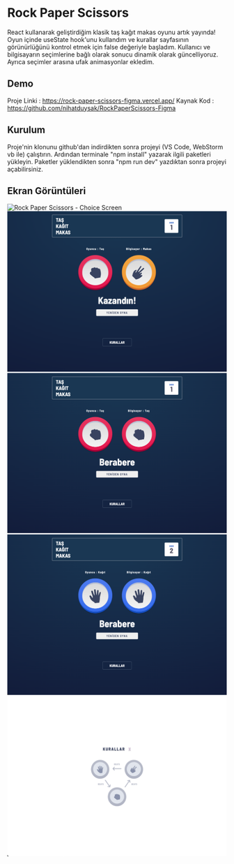 # Rock Paper Scissors

React kullanarak geliştirdiğim klasik taş kağıt makas oyunu artık yayında! Oyun içinde useState hook'unu kullandım ve kurallar sayfasının görünürlüğünü kontrol etmek için false değeriyle başladım. Kullanıcı ve bilgisayarın seçimlerine bağlı olarak sonucu dinamik olarak güncelliyoruz. Ayrıca seçimler arasına ufak animasyonlar ekledim.

## Demo

Proje Linki : https://rock-paper-scissors-figma.vercel.app/ 
Kaynak Kod : https://github.com/nihatduysak/RockPaperScissors-Figma

## Kurulum

Proje'nin klonunu github'dan indirdikten sonra projeyi (VS Code, WebStorm vb ile) çalıştırın. Ardından terminale "npm install" yazarak ilgili paketleri yükleyin. Paketler yüklendikten sonra "npm run dev" yazdıktan sonra projeyi açabilirsiniz.

## Ekran Görüntüleri
![Rock Paper Scissors - Choice Screen](/public/ChoiceScreen.png)
![Rock Paper Scissors - Result Won](/public/images/ResultWon.png)
![Rock Paper Scissors - Resılt Lose](/public/images/ResultLose.png)
![Rock Paper Scissors - Result Draw](/public/images/ResultDraw.png)
![Rock Paper Scissors - Rules Page](/public/images/RulesPage.png)